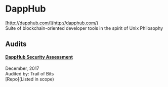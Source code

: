 
# DappHub
  
[http://dapphub.com/](http://dapphub.com/)<br>
Suite of blockchain-oriented developer tools in the spirit of Unix Philosophy


## Audits



#### [DappHub Security Assessment](https://github.com/trailofbits/publications/blob/master/reviews/dapphub.pdf)

December, 2017<br>
Audited by: Trail of Bits<br>
[Repo](Listed in scope)
      

  



